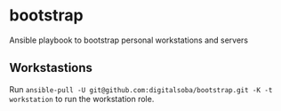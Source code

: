 # bootstrap
Ansible playbook to bootstrap personal workstations and servers


## Workstastions
Run `ansible-pull -U git@github.com:digitalsoba/bootstrap.git -K -t workstation` to run the workstation role. 